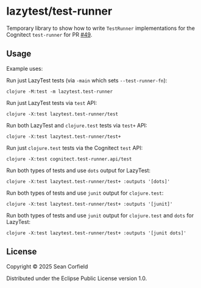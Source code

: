 # lazytest/test-runner

Temporary library to show how to write `TestRunner` implementations for
the Cognitect `test-runner` for PR [#49](https://github.com/cognitect-labs/test-runner/pull/49).

## Usage

Example uses:

Run just LazyTest tests (via `-main` which sets `--test-runner-fn`):

```
clojure -M:test -m lazytest.test-runner
```

Run just LazyTest tests via `test` API:

```
clojure -X:test lazytest.test-runner/test
```

Run both LazyTest and `clojure.test` tests via `test+` API:

```
clojure -X:test lazytest.test-runner/test+
```

Run just `clojure.test` tests via the Cognitect `test` API:

```
clojure -X:test cognitect.test-runner.api/test
```

Run both types of tests and use `dots` output for LazyTest:

```
clojure -X:test lazytest.test-runner/test+ :outputs '[dots]'
```

Run both types of tests and use `junit` output for `clojure.test`:

```
clojure -X:test lazytest.test-runner/test+ :outputs '[junit]'
```

Run both types of tests and use `junit` output for `clojure.test` and `dots` for LazyTest:

```
clojure -X:test lazytest.test-runner/test+ :outputs '[junit dots]'
```

## License

Copyright © 2025 Sean Corfield

Distributed under the Eclipse Public License version 1.0.
